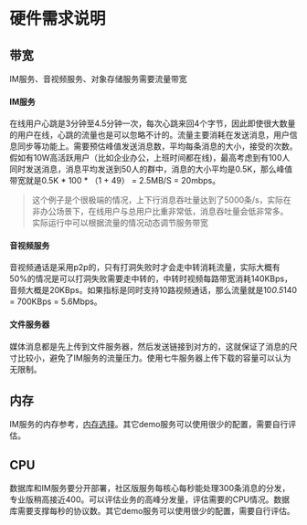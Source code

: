 # 硬件需求说明

## 带宽
IM服务、音视频服务、对象存储服务需要流量带宽

#### IM服务
在线用户心跳是3分钟至4.5分钟一次，每次心跳来回4个字节，因此即使很大数量的用户在线，心跳的流量也是可以忽略不计的。流量主要消耗在发送消息，用户信息同步等功能上。需要预估峰值发送消息数，平均每条消息的大小，接受的次数。假如有10W高活跃用户（比如企业办公，上班时间都在线)，最高考虑到有100人同时发送消息，消息平均发送到50人的群中，消息的大小平均是0.5K，那么峰值带宽就是0.5K * 100 * （1 + 49） = 2.5MB/S = 20mbps。
> 这个例子是个很极端的情况，上下行消息吞吐量达到了5000条/s，实际在非办公场景下，在线用户与总用户比重非常低，消息吞吐量会低非常多。
> 实际运行中可以根据流量的情况动态调节服务带宽

#### 音视频服务
音视频通话是采用p2p的，只有打洞失败时才会走中转消耗流量，实际大概有50%的情况是可以打洞失败需要走中转的，中转时视频每路带宽消耗140KBps，音频大概是20KBps。如果指标是同时支持10路视频通话，那么流量就是10*0.5*140 = 700KBps = 5.6Mbps。

#### 文件服务器
媒体消息都是先上传到文件服务器，然后发送链接到对方的，这就保证了消息的尺寸比较小，避免了IM服务的流量压力。使用七牛服务器上传下载的容量可以认为无限制。

## 内存
IM服务的内存参考，[内存选择](server_memory.md)。其它demo服务可以使用很少的配置，需要自行评估。

## CPU
数据库和IM服务要分开部署，社区版服务每核心每秒能处理300条消息的分发，专业版稍高接近400。可以评估业务的高峰分发量，评估需要的CPU情况。数据库需要支撑每秒的协议数。其它demo服务可以使用很少的配置，需要自行评估。
